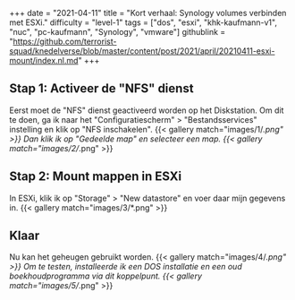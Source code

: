 +++
date = "2021-04-11"
title = "Kort verhaal: Synology volumes verbinden met ESXi."
difficulty = "level-1"
tags = ["dos", "esxi", "khk-kaufmann-v1", "nuc", "pc-kaufmann", "Synology", "vmware"]
githublink = "https://github.com/terrorist-squad/knedelverse/blob/master/content/post/2021/april/20210411-esxi-mount/index.nl.md"
+++

## Stap 1: Activeer de "NFS" dienst
Eerst moet de "NFS" dienst geactiveerd worden op het Diskstation. Om dit te doen, ga ik naar het "Configuratiescherm" > "Bestandsservices" instelling en klik op "NFS inschakelen".
{{< gallery match="images/1/*.png" >}}
Dan klik ik op "Gedeelde map" en selecteer een map.
{{< gallery match="images/2/*.png" >}}

## Stap 2: Mount mappen in ESXi
In ESXi, klik ik op "Storage" > "New datastore" en voer daar mijn gegevens in.
{{< gallery match="images/3/*.png" >}}

## Klaar
Nu kan het geheugen gebruikt worden.
{{< gallery match="images/4/*.png" >}}
Om te testen, installeerde ik een DOS installatie en een oud boekhoudprogramma via dit koppelpunt.
{{< gallery match="images/5/*.png" >}}
